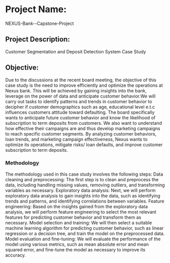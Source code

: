 # Project Name: 
NEXUS-Bank--Capstone-Project
## Project Description:
Customer Segmentation and Deposit Detection System Case Study 
## Objective:
Due to the discussions at the recent board meeting, the objective of this case study is the need to improve efficiently and optimize the operations at Nexus bank. This will be achieved by gaining insights into the bank, leverage on the power of data and anticipate customer behavior.We will carry out tasks to identify patterns and trends in customer behavior to decipher if customer demographics such as age, educational level e.t.c influences customers attitude toward defaulting. The board specifically wants to anticipate future customer behavior and know the likelihood of subscription to term deposits from customers. We also want to understand how effective their campaigns are and thus develop marketing campaigns to reach specific customer segments. By analyzing customer behaviors, loan trends, and marketing campaign effectiveness, Nexus wants to optimize its operations, mitigate risks/ loan defaults, and improve customer subscription to term deposits.
### Methodology
The methodology used in this case study involves the following steps:
Data cleaning and preprocessing: The first step is to clean and preprocess the data, including handling missing values, removing outliers, and transforming variables as necessary. 
Exploratory data analysis: Next, we will perform exploratory data analysis to gain insights into the data, such as identifying trends and patterns, and identifying correlations between variables. 
Feature engineering: Based on the insights gained from the exploratory data analysis, we will perform feature engineering to select the most relevant features for predicting customer behavior and transform them as necessary. 
Model selection and training: We will then select a suitable machine learning algorithm for predicting customer behavior, such as linear regression or a decision tree, and train the model on the preprocessed data. 
Model evaluation and fine-tuning: We will evaluate the performance of the model using various metrics, such as mean absolute error and mean squared error, and fine-tune the model as necessary to improve its accuracy.
